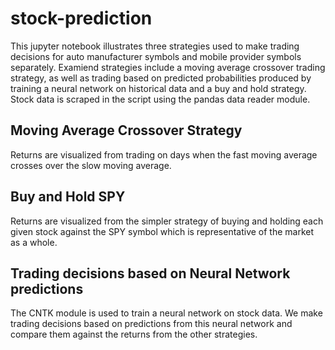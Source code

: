 # stock-prediction
This jupyter notebook illustrates three strategies used to make trading decisions for auto manufacturer symbols and mobile provider symbols separately. Examiend strategies include a moving average crossover trading strategy, as well as trading based on predicted probabilities produced by training a neural network on historical data and a buy and hold strategy. Stock data is scraped in the script using the pandas data reader module.

## Moving Average Crossover Strategy
Returns are visualized from trading on days when the fast moving average crosses over the slow moving average.

## Buy and Hold SPY
Returns are visualized from the simpler strategy of buying and holding each given stock against the SPY symbol which is representative of the market as a whole.

## Trading decisions based on Neural Network predictions
The CNTK module is used to train a neural network on stock data. We make trading decisions based on predictions from this neural network and compare them against the returns from the other strategies.
